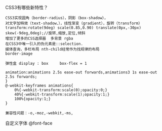CSS3有哪些新特性？

	CSS3实现圆角（border-radius），阴影（box-shadow），
	对文字加特效（text-shadow、），线性渐变（gradient），旋转（transform）
	transform:rotate(9deg) scale(0.85,0.90) translate(0px,-30px) skew(-9deg,0deg);//旋转,缩放,定位,倾斜
	增加了更多的CSS选择器  多背景 rgba 
	在CSS3中唯一引入的伪元素是::selection.
	媒体查询，多栏布局 nth-child经常作为找规律的布局
	border-image

	弹性盒 display : box     box-flex = 1

	animation:animations 2.5s ease-out forwards,animations3 1s ease-out 2.5s forwards;
	}
	@-webkit-keyframes animations{
	    0%{-webkit-transform:scale(0);opacity:0;}
	    40%{-webkit-transform:scale(1);opacity:1;}
	    100%{opacity:1;}
	}

	兼容性问题：-o,-moz,-webkit,-ms,

	
自定义字体 @font-face 




